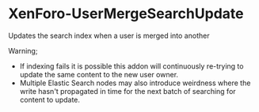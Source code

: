XenForo-UserMergeSearchUpdate
======================

Updates the search index when a user is merged into another

Warning; 
- If indexing fails it is possible this addon will continuously re-trying to update the same content to the new user owner.
- Multiple Elastic Search nodes may also introduce weirdness where the write hasn't propagated in time for the next batch of searching for content to update.
